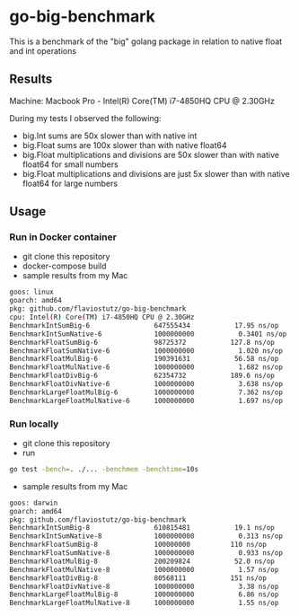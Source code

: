 # go-big-benchmark

This is a benchmark of the "big" golang package in relation to native float and int operations

## Results

Machine: Macbook Pro - Intel(R) Core(TM) i7-4850HQ CPU @ 2.30GHz

During my tests I observed the following:

* big.Int sums are 50x slower than with native int
* big.Float sums are 100x slower than with native float64
* big.Float multiplications and divisions are 50x slower than with native float64 for small numbers
* big.Float multiplications and divisions are just 5x slower than with native float64 for large numbers

## Usage

### Run in Docker container

* git clone this repository
* docker-compose build
* sample results from my Mac

```sh
goos: linux
goarch: amd64
pkg: github.com/flaviostutz/go-big-benchmark
cpu: Intel(R) Core(TM) i7-4850HQ CPU @ 2.30GHz
BenchmarkIntSumBig-6             	647555434	        17.95 ns/op	       0 B/op	       0 allocs/op
BenchmarkIntSumNative-6          	1000000000	         0.3401 ns/op	       0 B/op	       0 allocs/op
BenchmarkFloatSumBig-6           	98725372	       127.8 ns/op	      48 B/op	       1 allocs/op
BenchmarkFloatSumNative-6        	1000000000	         1.020 ns/op	       0 B/op	       0 allocs/op
BenchmarkFloatMulBig-6           	190391631	        56.58 ns/op	       0 B/op	       0 allocs/op
BenchmarkFloatMulNative-6        	1000000000	         1.682 ns/op	       0 B/op	       0 allocs/op
BenchmarkFloatDivBig-6           	62354732	       189.6 ns/op	      24 B/op	       2 allocs/op
BenchmarkFloatDivNative-6        	1000000000	         3.638 ns/op	       0 B/op	       0 allocs/op
BenchmarkLargeFloatMulBig-6      	1000000000	         7.362 ns/op	       0 B/op	       0 allocs/op
BenchmarkLargeFloatMulNative-6   	1000000000	         1.697 ns/op	       0 B/op	       0 allocs/op
```

### Run locally

* git clone this repository
* run

```sh
go test -bench=. ./... -benchmem -benchtime=10s
```

* sample results from my Mac

```sh
goos: darwin
goarch: amd64
pkg: github.com/flaviostutz/go-big-benchmark
BenchmarkIntSumBig-8             	610815481	        19.1 ns/op	       0 B/op	       0 allocs/op
BenchmarkIntSumNative-8          	1000000000	         0.313 ns/op	       0 B/op	       0 allocs/op
BenchmarkFloatSumBig-8           	100000000	       110 ns/op	      48 B/op	       1 allocs/op
BenchmarkFloatSumNative-8        	1000000000	         0.933 ns/op	       0 B/op	       0 allocs/op
BenchmarkFloatMulBig-8           	200209824	        52.0 ns/op	       0 B/op	       0 allocs/op
BenchmarkFloatMulNative-8        	1000000000	         1.57 ns/op	       0 B/op	       0 allocs/op
BenchmarkFloatDivBig-8           	80568111	       151 ns/op	      24 B/op	       2 allocs/op
BenchmarkFloatDivNative-8        	1000000000	         3.38 ns/op	       0 B/op	       0 allocs/op
BenchmarkLargeFloatMulBig-8      	1000000000	         6.86 ns/op	       0 B/op	       0 allocs/op
BenchmarkLargeFloatMulNative-8   	1000000000	         1.55 ns/op	       0 B/op	       0 allocs/op
```
